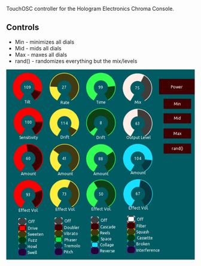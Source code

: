 TouchOSC controller for the Hologram Electronics Chroma Console.

Controls
--------
* Min - minimizes all dials
* Mid - mids all dials
* Max - maxes all dials
* rand() - randomizes everything but the mix/levels

![Screenshot of touchOSC](ChromaConsole.png?raw=true "Chroma Console TouchOSC")

